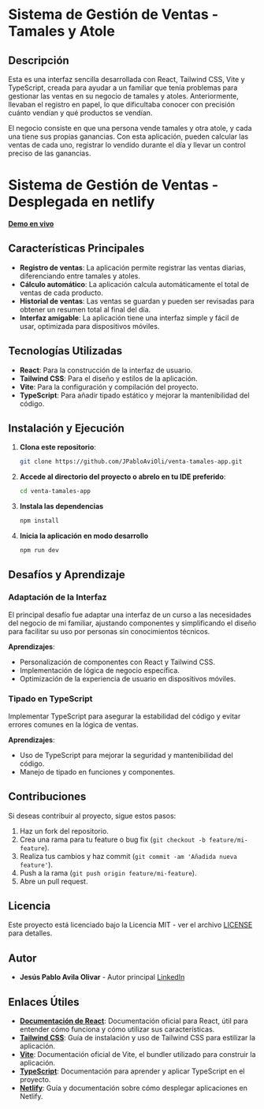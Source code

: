 # Sistema de Gestión de Ventas - Tamales y Atole

## Descripción

Esta es una interfaz sencilla desarrollada con React, Tailwind CSS, Vite y TypeScript, creada para ayudar a un familiar que tenía problemas para gestionar las ventas en su negocio de tamales y atoles. Anteriormente, llevaban el registro en papel, lo que dificultaba conocer con precisión cuánto vendían y qué productos se vendían.

El negocio consiste en que una persona vende tamales y otra atole, y cada una tiene sus propias ganancias. Con esta aplicación, pueden calcular las ventas de cada uno, registrar lo vendido durante el día y llevar un control preciso de las ganancias.

# Sistema de Gestión de Ventas - Desplegada en netlify

[**Demo en vivo**](https://tamales-la-guerita.netlify.app/)


## Características Principales

- **Registro de ventas**: La aplicación permite registrar las ventas diarias, diferenciando entre tamales y atoles.
- **Cálculo automático**: La aplicación calcula automáticamente el total de ventas de cada producto.
- **Historial de ventas**: Las ventas se guardan y pueden ser revisadas para obtener un resumen total al final del día.
- **Interfaz amigable**: La aplicación tiene una interfaz simple y fácil de usar, optimizada para dispositivos móviles.

## Tecnologías Utilizadas

- **React**: Para la construcción de la interfaz de usuario.
- **Tailwind CSS**: Para el diseño y estilos de la aplicación.
- **Vite**: Para la configuración y compilación del proyecto.
- **TypeScript**: Para añadir tipado estático y mejorar la mantenibilidad del código.

## Instalación y Ejecución

1. **Clona este repositorio**:
   ```bash
   git clone https://github.com/JPabloAviOli/venta-tamales-app.git

2. **Accede al directorio del proyecto o abrelo en tu IDE preferido**:
   ```bash
   cd venta-tamales-app
   
3. **Instala las dependencias**
   ```bash
   npm install
4. **Inicia la aplicación en modo desarrollo**
   ```bash
   npm run dev

## Desafíos y Aprendizaje

### Adaptación de la Interfaz

El principal desafío fue adaptar una interfaz de un curso a las necesidades del negocio de mi familiar, ajustando componentes y simplificando el diseño para facilitar su uso por personas sin conocimientos técnicos.

**Aprendizajes**:
- Personalización de componentes con React y Tailwind CSS.
- Implementación de lógica de negocio específica.
- Optimización de la experiencia de usuario en dispositivos móviles.

### Tipado en TypeScript

Implementar TypeScript para asegurar la estabilidad del código y evitar errores comunes en la lógica de ventas.

**Aprendizajes**:
- Uso de TypeScript para mejorar la seguridad y mantenibilidad del código.
- Manejo de tipado en funciones y componentes.

## Contribuciones

Si deseas contribuir al proyecto, sigue estos pasos:

1. Haz un fork del repositorio.
2. Crea una rama para tu feature o bug fix (`git checkout -b feature/mi-feature`).
3. Realiza tus cambios y haz commit (`git commit -am 'Añadida nueva feature'`).
4. Push a la rama (`git push origin feature/mi-feature`).
5. Abre un pull request.

## Licencia

Este proyecto está licenciado bajo la Licencia MIT - ver el archivo [LICENSE](LICENSE) para detalles.

## Autor

- **Jesús Pablo Avila Olivar** - Autor principal [LinkedIn](https://www.linkedin.com/in/pablo-avila-olivar/)

## Enlaces Útiles

- **[Documentación de React](https://reactjs.org/docs/getting-started.html)**: Documentación oficial para React, útil para entender cómo funciona y cómo utilizar sus características.
- **[Tailwind CSS](https://tailwindcss.com/docs/installation)**: Guía de instalación y uso de Tailwind CSS para estilizar la aplicación.
- **[Vite](https://vitejs.dev/)**: Documentación oficial de Vite, el bundler utilizado para construir la aplicación.
- **[TypeScript](https://www.typescriptlang.org/docs/)**: Documentación para aprender y aplicar TypeScript en el proyecto.
- **[Netlify](https://docs.netlify.com/)**: Guía y documentación sobre cómo desplegar aplicaciones en Netlify.



